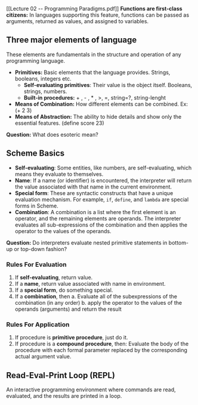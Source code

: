 [[Lecture 02 -- Programming Paradigms.pdf]]
**Functions are first-class citizens:** In languages supporting this feature, functions can be passed as arguments, returned as values, and assigned to variables.
## **Three major elements of language**
These elements are fundamentals in the structure and operation of any programming language.

- **Primitives:** Basic elements that the language provides. Strings, booleans, integers etc.
    - **Self-evaluating primitives**: Their value is the object itself. Booleans, strings, numbers.
    - **Built-in procedures:** + , - , * , >, =, string=?, string-lenght
- **Means of Combination:** How different elements can be combined. Ex: (+ 2 3)
- **Means of Abstraction:** The ability to hide details and show only the essential features. (define score 23)

**Question:** What does esoteric mean?

## Scheme Basics
- **Self-evaluating**: Some entities, like numbers, are self-evaluating, which means they evaluate to themselves.
- **Name**: If a name (or identifier) is encountered, the interpreter will return the value associated with that name in the current environment.
- **Special form**: These are syntactic constructs that have a unique evaluation mechanism. For example, `if`, `define`, and `lambda` are special forms in Scheme.
- **Combination**: A combination is a list where the first element is an operator, and the remaining elements are operands. The interpreter evaluates all sub-expressions of the combination and then applies the operator to the values of the operands.

**Question:** Do interpreters evaluate nested primitive statements in bottom-up or top-down fashion?

### Rules For Evaluation
1. If **self-evaluating**, return value.
2. If a **name**, return value associated with name in environment.
3. If a **special form**, do something special.
4. If a **combination**, then
	a.  Evaluate all of the subexpressions of the combination (in any order)
	b. apply the operator to the values of the operands (arguments) and return the result

### Rules For Application
1. If procedure is **primitive procedure**, just do it.
2. If procedure is a **compound procedure**, then: 
	Evaluate the body of the procedure with each formal parameter replaced by the corresponding actual argument value.


## Read-Eval-Print Loop (REPL)
An interactive programming environment where commands are read, evaluated, and the results are printed in a loop.
